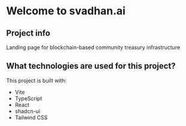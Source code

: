 # Welcome to svadhan.ai

## Project info

Landing page for blockchain-based community treasury infrastructure

## What technologies are used for this project?

This project is built with:

- Vite
- TypeScript
- React
- shadcn-ui
- Tailwind CSS
